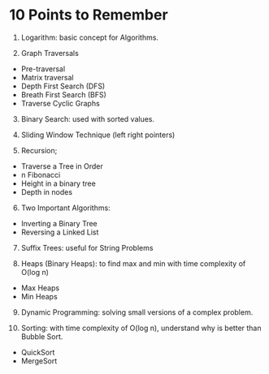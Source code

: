 # 10 Points to Remember 

1. Logarithm: basic concept for Algorithms.

2. Graph Traversals
  - Pre-traversal
  - Matrix traversal
  - Depth First Search (DFS)
  - Breath First Search (BFS)
  - Traverse Cyclic Graphs

3. Binary Search: used with sorted values.

4. Sliding Window Technique (left right pointers)

5. Recursion;
  - Traverse a Tree in Order
  - n Fibonacci
  - Height in a binary tree
  - Depth in nodes

6. Two Important Algorithms:
  - Inverting a Binary Tree
  - Reversing a Linked List

7. Suffix Trees: useful for String Problems

8. Heaps (Binary Heaps): to find max and min with time complexity of O(log n)
  - Max Heaps
  - Min Heaps

9. Dynamic Programming: solving small versions of a complex problem.

10. Sorting: with time complexity of O(log n), understand why is better than Bubble Sort.
  - QuickSort
  - MergeSort